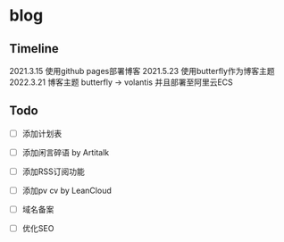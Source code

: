 # blog
## Timeline
2021.3.15 使用github pages部署博客
2021.5.23 使用butterfly作为博客主题
2022.3.21 博客主题 butterfly -> volantis 并且部署至阿里云ECS

## Todo
- [ ] 添加计划表
- [ ] 添加闲言碎语 by Artitalk
- [ ] 添加RSS订阅功能
- [ ] 添加pv cv by LeanCloud
- [ ] 域名备案
- [ ] 优化SEO

